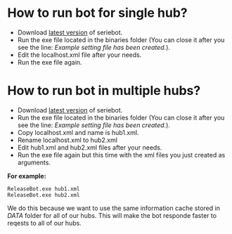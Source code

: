 # How to run bot for single hub? #
  * Download [latest version](http://seriebot.googlecode.com/files/20100228.zip) of seriebot.
  * Run the exe file located in the binaries folder (You can close it after you see the line: _Example setting file has been created._).
  * Edit the localhost.xml file after your needs.
  * Run the exe file again.


# How to run bot in multiple hubs? #
  * Download [latest version](http://seriebot.googlecode.com/files/20100228.zip) of seriebot.
  * Run the exe file located in the binaries folder (You can close it after you see the line: _Example setting file has been created._).
  * Copy localhost.xml and name is hub1.xml.
  * Rename localhost.xml to hub2.xml
  * Edit hub1.xml and hub2.xml files after your needs.
  * Run the exe file again but this time with the xml files you just created as arguments.

**For example:**
```
ReleaseBot.exe hub1.xml
ReleaseBot.exe hub2.xml
```

We do this because we want to use the same information cache stored in _DATA_ folder for all of our hubs. This will make the bot responde faster to reqests to all of our hubs.
